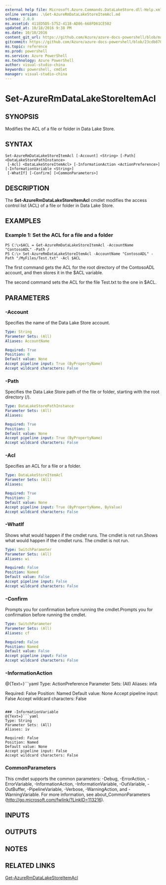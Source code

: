 ```yaml
---
external help file: Microsoft.Azure.Commands.DataLakeStore.dll-Help.xml
online version: .\Get-AzureRmDataLakeStoreItemAcl.md
schema: 2.0.0
ms.assetid: 411ED5D5-5752-4118-AD86-668FD61CE502
updated_at: 10/18/2016 9:38 PM
ms.date: 10/18/2016
content_git_url: https://github.com/Azure/azure-docs-powershell/blob/master/azureps-cmdlets-docs/ResourceManager/AzureRM.DataLakeStore/v2.1.0/Set-AzureRmDataLakeStoreItemAcl.md
gitcommit: https://github.com/Azure/azure-docs-powershell/blob/23cdb8705d4ab9807c0e21b238f3b134a7d49c7d/azureps-cmdlets-docs/ResourceManager/AzureRM.DataLakeStore/v2.1.0/Set-AzureRmDataLakeStoreItemAcl.md
ms.topic: reference
ms.prod: powershell
ms.service: Azure PowerShell
ms.technology: Azure PowerShell
author: visual-studio-china
keywords: powershell, cmdlet
manager: visual-studio-china
---
```


# Set-AzureRmDataLakeStoreItemAcl

## SYNOPSIS
Modifies the ACL of a file or folder in Data Lake Store.

## SYNTAX

```
Set-AzureRmDataLakeStoreItemAcl [-Account] <String> [-Path] <DataLakeStorePathInstance>
 [-Acl] <DataLakeStoreItemAcl> [-InformationAction <ActionPreference>] [-InformationVariable <String>]
 [-WhatIf] [-Confirm] [<CommonParameters>]
```

## DESCRIPTION
The **Set-AzureRmDataLakeStoreItemAcl** cmdlet modifies the access control list (ACL) of a file or folder in Data Lake Store.

## EXAMPLES

### Example 1: Set the ACL for a file and a folder
```
PS C:\>$ACL = Get-AzureRmDataLakeStoreItemAcl -AccountName "ContosoADL" -Path /
PS C:\> Set-AzureRmDataLakeStoreItemAcl -AccountName "ContosoADL" -Path "/MyFiles/Test.txt" -Acl $ACL
```

The first command gets the ACL for the root directory of the ContosoADL account, and then stores it in the $ACL variable.

The second command sets the ACL for the file Test.txt to the one in $ACL.

## PARAMETERS

### -Account
Specifies the name of the Data Lake Store account.

```yaml
Type: String
Parameter Sets: (All)
Aliases: AccountName

Required: True
Position: 0
Default value: None
Accept pipeline input: True (ByPropertyName)
Accept wildcard characters: False
```

### -Path
Specifies the Data Lake Store path of the file or folder, starting with the root directory (/).

```yaml
Type: DataLakeStorePathInstance
Parameter Sets: (All)
Aliases: 

Required: True
Position: 1
Default value: None
Accept pipeline input: True (ByPropertyName)
Accept wildcard characters: False
```

### -Acl
Specifies an ACL for a file or a folder.

```yaml
Type: DataLakeStoreItemAcl
Parameter Sets: (All)
Aliases: 

Required: True
Position: 2
Default value: None
Accept pipeline input: True (ByPropertyName, ByValue)
Accept wildcard characters: False
```

### -WhatIf
Shows what would happen if the cmdlet runs.
The cmdlet is not run.Shows what would happen if the cmdlet runs.
The cmdlet is not run.

```yaml
Type: SwitchParameter
Parameter Sets: (All)
Aliases: wi

Required: False
Position: Named
Default value: False
Accept pipeline input: False
Accept wildcard characters: False
```

### -Confirm
Prompts you for confirmation before running the cmdlet.Prompts you for confirmation before running the cmdlet.

```yaml
Type: SwitchParameter
Parameter Sets: (All)
Aliases: cf

Required: False
Position: Named
Default value: False
Accept pipeline input: False
Accept wildcard characters: False
```

### -InformationAction
@{Text=}```yaml
Type: ActionPreference
Parameter Sets: (All)
Aliases: infa

Required: False
Position: Named
Default value: None
Accept pipeline input: False
Accept wildcard characters: False
```

### -InformationVariable
@{Text=}```yaml
Type: String
Parameter Sets: (All)
Aliases: iv

Required: False
Position: Named
Default value: None
Accept pipeline input: False
Accept wildcard characters: False
```

### CommonParameters
This cmdlet supports the common parameters: -Debug, -ErrorAction, -ErrorVariable, -InformationAction, -InformationVariable, -OutVariable, -OutBuffer, -PipelineVariable, -Verbose, -WarningAction, and -WarningVariable. For more information, see about_CommonParameters (http://go.microsoft.com/fwlink/?LinkID=113216).

## INPUTS

## OUTPUTS

## NOTES

## RELATED LINKS

[Get-AzureRmDataLakeStoreItemAcl](.\Get-AzureRmDataLakeStoreItemAcl.md)


